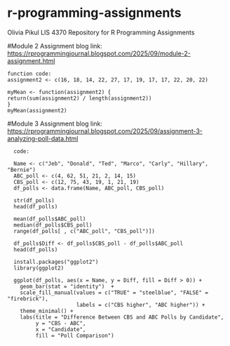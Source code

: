   # r-programming-assignments
Olivia Pikul
LIS 4370
Repository for R Programming Assignments

#Module 2 Assignment
    blog link: https://rprogrammingjournal.blogspot.com/2025/09/module-2-assignment.html

    function code: 
    assignment2 <- c(16, 18, 14, 22, 27, 17, 19, 17, 17, 22, 20, 22)

    myMean <- function(assignment2) {
    return(sum(assignment2) / length(assignment2))
    }
    myMean(assignment2)

#Module 3 Assignment
      blog link: https://rprogrammingjournal.blogspot.com/2025/09/assignment-3-analyzing-poll-data.html
      
      code: 
      
      Name <- c("Jeb", "Donald", "Ted", "Marco", "Carly", "Hillary", "Bernie")
      ABC_poll <- c(4, 62, 51, 21, 2, 14, 15)
      CBS_poll <- c(12, 75, 43, 19, 1, 21, 19)
      df_polls <- data.frame(Name, ABC_poll, CBS_poll)

      str(df_polls)
      head(df_polls)

      mean(df_polls$ABC_poll)
      median(df_polls$CBS_poll)
      range(df_polls[ , c("ABC_poll", "CBS_poll")])
    
      df_polls$Diff <- df_polls$CBS_poll - df_polls$ABC_poll
      head(df_polls)

      install.packages("ggplot2")
      library(ggplot2)

      ggplot(df_polls, aes(x = Name, y = Diff, fill = Diff > 0)) +
        geom_bar(stat = "identity")  +
        scale_fill_manual(values = c("TRUE" = "steelblue", "FALSE" = "firebrick"),
                          labels = c("CBS higher", "ABC higher")) +
        theme_minimal() +
        labs(title = "Difference Between CBS and ABC Polls by Candidate",
             y = "CBS - ABC",
             x = "Candidate",
             fill = "Poll Comparison")
  
